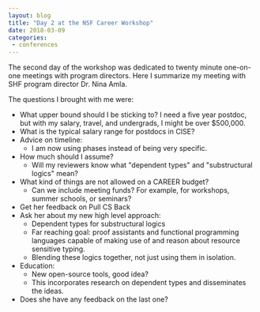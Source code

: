 ```yaml
---
layout: blog
title: "Day 2 at the NSF Career Workshop"
date: 2018-03-09
categories:
 - conferences
---
```


The second day of the workshop was dedicated to twenty minute one-on-one meetings with program directors.  Here I summarize my meeting with SHF program director Dr. Nina Amla.

The questions I brought with me were:

- What upper bound should I be sticking to?  I need a five year postdoc, but with my salary, travel, and undergrads, I might be over $500,000.
- What is the typical salary range for postdocs in CISE?
- Advice on timeline:
  - I am now using phases instead of being very specific.
- How much should I assume?
  - Will my reviewers know what "dependent types" and "substructural logics" mean?
- What kind of things are not allowed on a CAREER budget?
  - Can we include meeting funds?  For example, for workshops, summer schools, or seminars?
- Get her feedback on Pull CS Back
- Ask her about my new high level approach:
  - Dependent types for substructural logics
  - Far reaching goal: proof assistants and functional programming languages capable of making use of and reason about resource sensitive typing.
  - Blending these logics together, not just using them in isolation.
- Education:
  - New open-source tools, good idea?
  - This incorporates research on dependent types and disseminates the ideas.
- Does she have any feedback on the last one?

